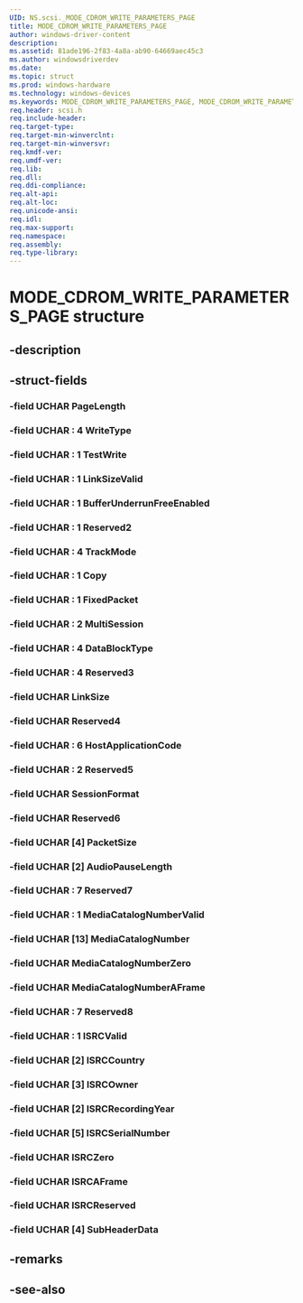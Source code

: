 ```yaml
---
UID: NS.scsi._MODE_CDROM_WRITE_PARAMETERS_PAGE
title: MODE_CDROM_WRITE_PARAMETERS_PAGE
author: windows-driver-content
description: 
ms.assetid: 81ade196-2f83-4a8a-ab90-64669aec45c3
ms.author: windowsdriverdev
ms.date: 
ms.topic: struct
ms.prod: windows-hardware
ms.technology: windows-devices
ms.keywords: MODE_CDROM_WRITE_PARAMETERS_PAGE, MODE_CDROM_WRITE_PARAMETERS_PAGE, *PMODE_CDROM_WRITE_PARAMETERS_PAGE
req.header: scsi.h
req.include-header:
req.target-type:
req.target-min-winverclnt:
req.target-min-winversvr:
req.kmdf-ver:
req.umdf-ver:
req.lib:
req.dll:
req.ddi-compliance:
req.alt-api:
req.alt-loc:
req.unicode-ansi:
req.idl:
req.max-support:
req.namespace:
req.assembly:
req.type-library:
---
```


# MODE_CDROM_WRITE_PARAMETERS_PAGE structure

## -description



## -struct-fields

### -field UCHAR PageLength			
 	
### -field UCHAR  : 4 WriteType			
 	
### -field UCHAR  : 1 TestWrite			
 	
### -field UCHAR  : 1 LinkSizeValid			
 	
### -field UCHAR  : 1 BufferUnderrunFreeEnabled			
 	
### -field UCHAR  : 1 Reserved2			
 	
### -field UCHAR  : 4 TrackMode			
 	
### -field UCHAR  : 1 Copy			
 	
### -field UCHAR  : 1 FixedPacket			
 	
### -field UCHAR  : 2 MultiSession			
 	
### -field UCHAR  : 4 DataBlockType			
 	
### -field UCHAR  : 4 Reserved3			
 	
### -field UCHAR LinkSize			
 	
### -field UCHAR Reserved4			
 	
### -field UCHAR  : 6 HostApplicationCode			
 	
### -field UCHAR  : 2 Reserved5			
 	
### -field UCHAR SessionFormat			
 	
### -field UCHAR Reserved6			
 	
### -field UCHAR [4] PacketSize			
 	
### -field UCHAR [2] AudioPauseLength			
 	
### -field UCHAR  : 7 Reserved7			
 	
### -field UCHAR  : 1 MediaCatalogNumberValid			
 	
### -field UCHAR [13] MediaCatalogNumber			
 	
### -field UCHAR MediaCatalogNumberZero			
 	
### -field UCHAR MediaCatalogNumberAFrame			
 	
### -field UCHAR  : 7 Reserved8			
 	
### -field UCHAR  : 1 ISRCValid			
 	
### -field UCHAR [2] ISRCCountry			
 	
### -field UCHAR [3] ISRCOwner			
 	
### -field UCHAR [2] ISRCRecordingYear			
 	
### -field UCHAR [5] ISRCSerialNumber			
 	
### -field UCHAR ISRCZero			
 	
### -field UCHAR ISRCAFrame			
 	
### -field UCHAR ISRCReserved			
 	
### -field UCHAR [4] SubHeaderData			
 	
## -remarks

## -see-also